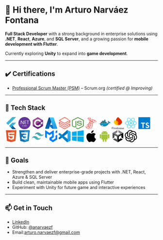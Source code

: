 # 👋 Hi there, I'm Arturo Narváez Fontana

**Full Stack Developer** with a strong background in enterprise solutions using **.NET**, **React**, **Azure**, and **SQL Server**, and a growing passion for **mobile development with Flutter**.

Currently exploring **Unity** to expand into **game development**.

---

## ✔️ Certifications

- [Professional Scrum Master (PSM)](https://www.credly.com/badges/036b9223-a0eb-4421-aaaa-082becda6ff9/linked_in_profile) – Scrum.org *(certified @ Improving)*

---

## 🧰 Tech Stack


<p align="left">
  <a href="https://flutter.dev/" title="Flutter"><img src="./assets/logos/flutter-original.svg" alt="Flutter" width="40" height="40"/></a>
  <a href="https://dotnet.microsoft.com/" title=".NET"><img src="./assets/logos/dotnetcore-original.svg" alt=".NET" width="40" height="40"/></a>
  <a href="https://learn.microsoft.com/en-us/dotnet/csharp/" title="C#"><img src="./assets/logos/csharp-original.svg" alt="C#" width="40" height="40"/></a>
  <a href="https://azure.microsoft.com/" title="Azure"><img src="./assets/logos/azure-original.svg" alt="Azure" width="40" height="40"/></a>
  <a href="https://www.databricks.com/" title="Databricks"><img src="./assets/logos/dbrx-color.svg" alt="Databricks" width="40" height="40"/></a>
  <a href="https://nodejs.org/" title="Node.js"><img src="./assets/logos/nodejs.svg" alt="Node.js" width="40" height="40"/></a>
  <a href="https://learn.microsoft.com/en-us/sql/sql-server/" title="SQL Server"><img src="./assets/logos/microsoftsqlserver-plain.svg" alt="SQL Server" width="40" height="40"/></a>
  <a href="https://www.docker.com/" title="Docker"><img src="./assets/logos/docker-original.svg" alt="Docker" width="40" height="40"/></a>
  <a href="https://firebase.google.com/" title="Firebase"><img src="./assets/logos/firebase.svg" alt="Firebase" width="40" height="40"/></a>
  <a href="https://reactjs.org/" title="React"><img src="./assets/logos/react-original.svg" alt="React" width="40" height="40"/></a>
  <a href="https://www.typescriptlang.org/" title="TypeScript"><img src="./assets/logos/typescript-original.svg" alt="TypeScript" width="40" height="40"/></a>
  <a href="https://developer.mozilla.org/en-US/docs/Web/HTML" title="HTML5"><img src="./assets/logos/html5-original.svg" alt="HTML5" width="40" height="40"/></a>
  <a href="https://developer.mozilla.org/en-US/docs/Web/CSS" title="CSS3"><img src="./assets/logos/css3-original.svg" alt="CSS3" width="40" height="40"/></a>
  <a href="https://tailwindcss.com/" title="Tailwind CSS"><img src="./assets/logos/tailwindcss-icon.svg" alt="Tailwind CSS" width="40" height="40"/></a>
  <a href="https://mui.com/" title="MUI"><img src="./assets/logos/mui.svg" alt="MUI" width="40" height="40"/></a>
  <a href="https://code.visualstudio.com/" title="VS Code"><img src="./assets/logos/vscode.svg" alt="VS Code" width="40" height="40"/></a> <!-- si no tienes este, omítelo -->
  <a href="https://www.microsoft.com/en-us/windows" title="Windows"><img src="./assets/logos/windows8-original.svg" alt="Windows" width="40" height="40"/></a>
  <a href="https://www.apple.com/macos/" title="macOS"><img src="./assets/logos/apple-original.svg" alt="macOS" width="40" height="40"/></a>
  <a href="https://www.android.com/" title="Android"><img src="./assets/logos/android-original.svg" alt="Android" width="40" height="40"/></a>
  <a href="https://unity.com/" title="Unity"><img src="./assets/logos/unity-original.svg" alt="Unity" width="40" height="40"/></a>
  <a href="https://openai.com/" title="OpenAI"><img src="./assets/logos/openai.svg" alt="OpenAI" width="40" height="40"/></a>
</p>


---

## 🚀 Goals
- Strengthen and deliver enterprise-grade projects with .NET, React, Azure & SQL Server  
- Build clean, maintainable mobile apps using Flutter  
- Experiment with Unity for future game and interactive experiences  

---

## 📫 Get in Touch
- [LinkedIn](https://linkedin.com/in/arturo-narvaez-fontana)  
- GitHub: [@anarvaezf](https://github.com/anarvaezf)
- Email:[arturo.narvaezf@gmail.com](mailto:arturo.narvaezf@gmail.com)
